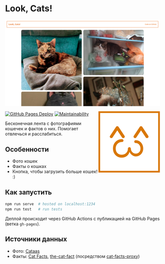 # Look, Cats!

![Screenshot](./screenshot.png)

<img
    align="right"
    src="./logo.png"
    title="Minimalistic cat logo">

[![GitHub Pages Deploy](https://github.com/Seryiza/look-cats/actions/workflows/deploy.yml/badge.svg)](https://github.com/Seryiza/look-cats/actions/workflows/deploy.yml)
[![Maintainability](https://api.codeclimate.com/v1/badges/fd1bff98d92252dd6fbe/maintainability)](https://codeclimate.com/github/Seryiza/look-cats/maintainability)

Бесконечная лента с фотографиями кошечек и фактов о них. Помогает отвлечься и расслабиться.

## Особенности
- Фото кошек
- Факты о кошках
- Кнопка, чтобы загрузить больше кошек! :)

## Как запустить
```sh
npm run serve  # hosted on localhost:1234
npm run test   # run tests
```

Деплой происходит через GitHub Actions с публикацией на GitHub Pages (ветка `gh-pages`).

## Источники данных
- Фото: [Cataas](https://cataas.com/)
- Факты: [Cat Facts](https://alexwohlbruck.github.io/cat-facts/), [the-cat-fact](https://the-cat-fact.herokuapp.com/) (посредством [cat-facts-proxy](https://github.com/Seryiza/cat-facts-proxy))
